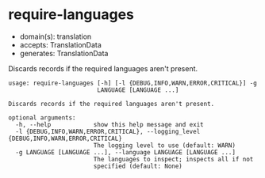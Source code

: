 # require-languages

* domain(s): translation
* accepts: TranslationData
* generates: TranslationData

Discards records if the required languages aren't present.

```
usage: require-languages [-h] [-l {DEBUG,INFO,WARN,ERROR,CRITICAL}] -g
                         LANGUAGE [LANGUAGE ...]

Discards records if the required languages aren't present.

optional arguments:
  -h, --help            show this help message and exit
  -l {DEBUG,INFO,WARN,ERROR,CRITICAL}, --logging_level {DEBUG,INFO,WARN,ERROR,CRITICAL}
                        The logging level to use (default: WARN)
  -g LANGUAGE [LANGUAGE ...], --language LANGUAGE [LANGUAGE ...]
                        The languages to inspect; inspects all if not
                        specified (default: None)
```
